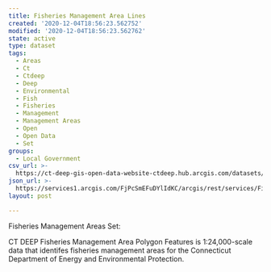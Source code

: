 ```yaml
---
title: Fisheries Management Area Lines
created: '2020-12-04T18:56:23.562752'
modified: '2020-12-04T18:56:23.562762'
state: active
type: dataset
tags:
  - Areas
  - Ct
  - Ctdeep
  - Deep
  - Environmental
  - Fish
  - Fisheries
  - Management
  - Management Areas
  - Open
  - Open Data
  - Set
groups:
  - Local Government
csv_url: >-
  https://ct-deep-gis-open-data-website-ctdeep.hub.arcgis.com/datasets/26da452f8ccd45319f3bd7b2e5e1b448_0.csv?outSR=%7B%22latestWkid%22%3A2234%2C%22wkid%22%3A102656%7D
json_url: >-
  https://services1.arcgis.com/FjPcSmEFuDYlIdKC/arcgis/rest/services/Fisheries_management_Areas/FeatureServer/0
layout: post

---
```

Fisheries Management Areas Set:

CT DEEP Fisheries Management Area Polygon Features is 1:24,000-scale data that identifes fisheries management areas for the Connecticut Department of Energy and Environmental Protection.
